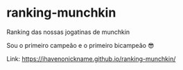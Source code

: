 # ranking-munchkin

Ranking das nossas jogatinas de munchkin

Sou o primeiro campeão e o primeiro bicampeão 😎

Link: https://ihavenonickname.github.io/ranking-munchkin/
